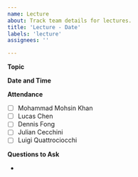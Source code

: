 ```yaml
---
name: Lecture
about: Track team details for lectures.
title: 'Lecture - Date'
labels: 'lecture'
assignees: ''

---
```


**Topic**

**Date and Time**

**Attendance**

- [ ] Mohammad Mohsin Khan
- [ ] Lucas Chen
- [ ] Dennis Fong
- [ ] Julian Cecchini
- [ ] Luigi Quattrociocchi

**Questions to Ask**

-
